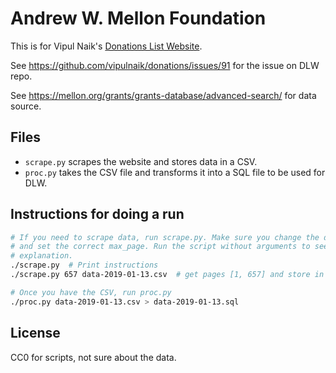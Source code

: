 # Andrew W. Mellon Foundation

This is for Vipul Naik's [Donations List Website](https://github.com/vipulnaik/donations).

See https://github.com/vipulnaik/donations/issues/91 for the issue on DLW repo.

See https://mellon.org/grants/grants-database/advanced-search/ for data source.

## Files

- `scrape.py` scrapes the website and stores data in a CSV.
- `proc.py` takes the CSV file and transforms it into a SQL file to be used for DLW.

## Instructions for doing a run

```bash
# If you need to scrape data, run scrape.py. Make sure you change the date
# and set the correct max_page. Run the script without arguments to see an
# explanation.
./scrape.py  # Print instructions
./scrape.py 657 data-2019-01-13.csv  # get pages [1, 657] and store in the CSV

# Once you have the CSV, run proc.py
./proc.py data-2019-01-13.csv > data-2019-01-13.sql
```

## License

CC0 for scripts, not sure about the data.
